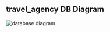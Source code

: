 ## travel_agency DB Diagram

<img src="https://github.com/erickssguerra/praticas-postgres/blob/main/travel_agency%20db%20exercises/dbdiagram.png" alt="database diagram"/>
